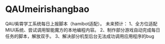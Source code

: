 # QAUmeirishangbao
QAU紫霄学工系统每日上报脚本（hamibot适配）。
未来预计：
1、全方位适配MIUI系统、尝试调用智能魔方的本地编程内容。
2、制作部分游戏自动完成每日任务的脚本，解放双手。
3、解决部分机型后台无法成功调用应用程序的bug
